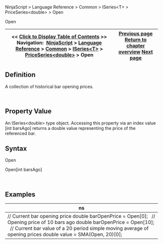 ﻿


NinjaScript \> Language Reference \> Common \> ISeries\<T\> \> PriceSeries\<double\> \> Open






















Open







| \<\< [Click to Display Table of Contents](open.md) \>\> **Navigation:**     [NinjaScript](ninjascript.md) \> [Language Reference](language_reference_wip.md) \> [Common](common.md) \> [ISeries\<T\>](iseriest.md) \> [PriceSeries\<double\>](priceseries.md) \> Open | [Previous page](medians.md) [Return to chapter overview](priceseries.md) [Next page](opens.md) |
| --- | --- |











## Definition


A collection of historical bar opening prices.


 


## Property Value


An ISeries\<double\> type object. Accessing this property via an index value \[int barsAgo] returns a double value representing the price of the referenced bar.


## 


## Syntax


Open  

Open\[int barsAgo]


 


## 


## Examples




| ns |
| --- |
| // Current bar opening price double barOpenPrice \= Open\[0];   // Opening price of 10 bars ago double barOpenPrice \= Open\[10];   // Current bar value of a 20 period simple moving average of opening prices double value \= SMA(Open, 20)\[0]; |









